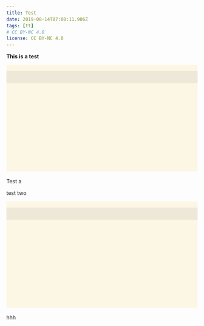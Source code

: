 ```yaml
---
title: Test
date: 2019-08-14T07:08:11.906Z
tags: [tt]
# CC BY-NC 4.0
license: CC BY-NC 4.0
---
```


**This is a test**

![](test/img.png)

<!-- more -->

Test a <Counter />

test two

![](test/img.png)

hhh
